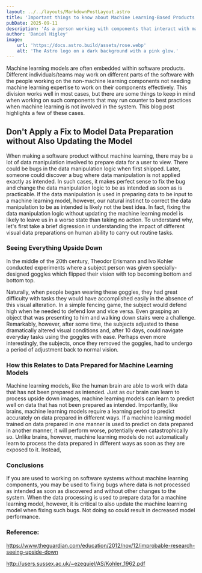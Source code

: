 ```yaml
---
layout: ../../layouts/MarkdownPostLayout.astro
title: 'Important things to know about Machine Learning-Based Products for Machine Learning-Adjacent Practitioners'
pubDate: 2025-09-11
description: 'As a person working with components that interact with machine learning systems or using their outputs, there are some important things to know in order to use them most effectively.'
author: 'Daniel Higley'
image:
    url: 'https://docs.astro.build/assets/rose.webp'
    alt: 'The Astro logo on a dark background with a pink glow.'
---
```


Machine learning models are often embedded within software products. Different individuals/teams may work on different parts of the software with the people working on the non-machine learning components not needing machine learning expertise to work on their components effectively. This division works well in most cases, but there are some things to keep in mind when working on such components that may run counter to best practices when machine learning is not involved in the system. This blog post highlights a few of these cases.

## Don't Apply a Fix to Model Data Preparation without Also Updating the Model

When making a software product without machine learning, there may be a lot of data manipulation involved to prepare data for a user to view. There could be bugs in the data manipulation logic when first shipped. Later, someone could discover a bug where data manipulation is not applied exactly as intended. In such cases, it makes perfect sense to fix the bug and change the data manipulation logic to be as intended as soon as is practicable. If the data manipulation is used in preparing data to be input to a machine learning model, however, our natural instinct to correct the data manipulation to be as intended is likely not the best idea. In fact, fixing the data manipulation logic without updating the machine learning model is likely to leave us in a worse state than taking no action. To understand why, let's first take a brief digression in understanding the impact of different visual data preparations on human ability to carry out routine tasks.

### Seeing Everything Upside Down

In the middle of the 20th century, Theodor Erismann and Ivo Kohler conducted experiments where a subject person was given specially-designed goggles which flipped their vision with top becoming bottom and bottom top. 

Naturally, when people began wearing these goggles, they had great difficulty with tasks they would have accomplished easily in the absence of this visual alteration. In a simple fencing game, the subject would defend high when he needed to defend low and vice versa. Even grasping an object that was presenting to him and walking down stairs were a challenge. Remarkably, however, after some time, the subjects adjusted to these dramatically altered visual conditions and, after 10 days, could navigate everyday tasks using the goggles with ease. Perhaps even more interestingly, the subjects, once they removed the goggles, had to undergo a period of adjustment back to normal vision.

### How this Relates to Data Prepared for Machine Learning Models

Machine learning models, like the human brain are able to work with data that has not been prepared as intended. Just as our brain can learn to process upside down images, machine learning models can learn to predict well on data that has not been prepared as intended. Importantly, like brains, machine learning models require a learning period to predict accurately on data prepared in different ways. If a machine learning model trained on data prepared in one manner is used to predict on data prepared in another manner, it will perform worse, potentially even catastrophically so. Unlike brains, however, machine learning models do not automatically learn to process the data prepared in different ways as soon as they are exposed to it. Instead, 

### Conclusions

If you are used to working on software systems without machine learning components, you may be used to fixing bugs where data is not processed as intended as soon as discovered and without other changes to the system. When the data processing is used to prepare data for a machine learning model, however, it is critical to also update the machine learning model when fixing such bugs. Not doing so could result in decreased model performance.



### Reference:

https://www.theguardian.com/education/2012/nov/12/improbable-research-seeing-upside-down 

http://users.sussex.ac.uk/~ezequiel/AS/Kohler_1962.pdf

